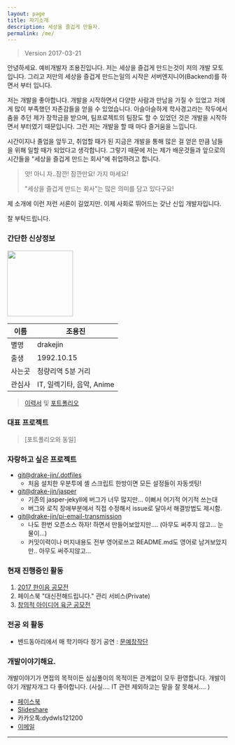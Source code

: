 ```yaml
---
layout: page
title: 자기소개
description: 세상을 즐겁게 만들자.
permalink: /me/
---
```


> Version 2017-03-21

  안녕하세요. 예비개발자 조용진입니다. 
저는 세상을 즐겁게 만드는것이 저의 개발 모토입니다.
그리고 저만의 세상을 즐겁게 만드는일의 시작은 서버엔지니어(Backend)를 하면서 부터 입니다. 
 
  저는 개발을 좋아합니다. 
개발을 시작하면서 다양한 사람과 만남을 가질 수 있었고 저에게 많이 부족했던 자존감들을 얻을 수 있었습니다. 
아슬아슬하게 학사경고라는 작두에서 춤을 추던 제가 장학금을 받으며,
팀프로젝트의 팀장도 할 수 있었던 것은 개발을 시작하면서 부터였기 때문입니다. 
그런 저는 개발을 할 때 마다 즐거움을 느낍니다. 

  시간이지나 졸업을 앞두고, 취업할 때가 된 지금은
개발을 통해 많은 걸 얻은 만큼 남들을 위해 일할 때가 되었다고 생각합니다. 
그렇기 때문에 저는 제가 배운것들과 앞으로의 시간들을 "세상을 즐겁게 만드는 회사"에 
취업하려고 합니다. 

> 앗! 아니 자..잠깐! 잠깐만요! 가지 마세요! 
>
> "세상을 즐겁게 만드는 회사"는 많은 의미를 담고 있다구요! 

제 소개에 이런 저런 서론이 길었지만.
이제 사회로 뛰어드는 갖난 신입 개발자입니다. 


잘 부탁드립니다.


### 간단한 신상정보
<img src="https://i.imgur.com/jIh4pEr.jpg" width="150" />

 이름               | 조용진
------------------  | -------
별명                | drakejin
출생                | 1992.10.15
사는곳              | 청량리역 5분 거리
관심사              | IT, 일렉기타, 음악, Anime 


> [이력서](/assets/docs/cv.pdf) 및 [포트폴리오](/assets/docs/portfolio.pdf)  


### 대표 프로젝트

>  [포트폴리오와 동일]

### 자랑하고 싶은 프로젝트 
 - [git@drake-jin/.dotfiles](https://github.com/drake-jin/.dotfiles)
   - 처음 설치한 우분투에 셸 스크립트 한방이면 모든 설정들이 자동셋팅! 
 - [git@drake-jin/jasper](https://github.com/drake-jin/jasper)
   - 기존의 jasper-jekyll에 버그가 너무 많지만... 이뻐서 어기적 어기적 쓰는대
   - 버그와 로직 장애부분에서 직접 수정해서 issue로 달아서 해결방법도 제시함.  
 - [git@drake-jin/pi-email-transmission](https://pypi.python.org/pypi/pet)
   - 나도 한번 오픈소스 하자! 하면서 만들어보았지만.... (아무도 써주지 않고... 눈물이...)
   - 커밋이력이나 머지내용도 전부 영어로쓰고 README.md도 영어로 남겨보았지만.. 아무도 써주지않고...
 

### 현재 진행중인 활동 

 1. [2017 한이음 공모전](https://www.hanium.or.kr/portal/index.do)
 2. 페이스북 "대신전해드립니다." 관리 서비스(Private)
 3. [창의적 아이디어 육군 공모전](http://www.army.mil.kr/idea/)


### 전공 외 활동
 - 밴드동아리에서 매 학기마다 정기 공연 : [문예창작단](https://www.youtube.com/channel/UCPBSUqMc36e6ztggstn_B7Q/videos?shelf_id=0&view=0&sort=dd)
  

### 개발이야기해요.
  개발이야기가 면접의 목적이든 심심풀이의 목적이든 관계없이 모두 환영합니다.
개발이야기 개발자개그 다 좋아합니다. (사실.... IT 관련 제외하고는 말을 잘 못해서.... )

 - [페이스북](https://facebook.com/drakejin)
 - [Slideshare](https://www.slideshare.net/ssuser67b08e)
 - 카카오톡:dydwls121200
 - [이메일](mailto:dydwls121200@gmail.com)



---
